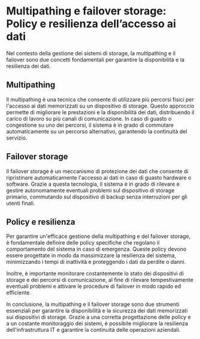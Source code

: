 # Multipathing e failover storage: Policy e resilienza dell’accesso ai dati

Nel contesto della gestione dei sistemi di storage, la multipathing e il failover sono due concetti fondamentali per garantire la disponibilità e la resilienza dei dati. 

## Multipathing

Il multipathing è una tecnica che consente di utilizzare più percorsi fisici per l'accesso ai dati memorizzati su un dispositivo di storage. Questo approccio permette di migliorare le prestazioni e la disponibilità dei dati, distribuendo il carico di lavoro su più canali di comunicazione. In caso di guasto o congestione su uno dei percorsi, il sistema è in grado di commutare automaticamente su un percorso alternativo, garantendo la continuità del servizio.

## Failover storage

Il failover storage è un meccanismo di protezione dei dati che consente di ripristinare automaticamente l'accesso ai dati in caso di guasto hardware o software. Grazie a questa tecnologia, il sistema è in grado di rilevare e gestire autonomamente eventuali problemi sul dispositivo di storage primario, commutando sul dispositivo di backup senza interruzioni per gli utenti finali.

## Policy e resilienza

Per garantire un'efficace gestione della multipathing e del failover storage, è fondamentale definire delle policy specifiche che regolano il comportamento del sistema in caso di emergenza. Queste policy devono essere progettate in modo da massimizzare la resilienza del sistema, minimizzando i tempi di inattività e proteggendo i dati da perdite o danni.

Inoltre, è importante monitorare costantemente lo stato dei dispositivi di storage e dei percorsi di comunicazione, al fine di rilevare tempestivamente eventuali problemi e attivare le procedure di failover in modo rapido ed efficiente.

In conclusione, la multipathing e il failover storage sono due strumenti essenziali per garantire la disponibilità e la sicurezza dei dati memorizzati sui dispositivi di storage. Grazie a una corretta progettazione delle policy e a un costante monitoraggio dei sistemi, è possibile migliorare la resilienza dell'infrastruttura IT e garantire la continuità delle operazioni aziendali.